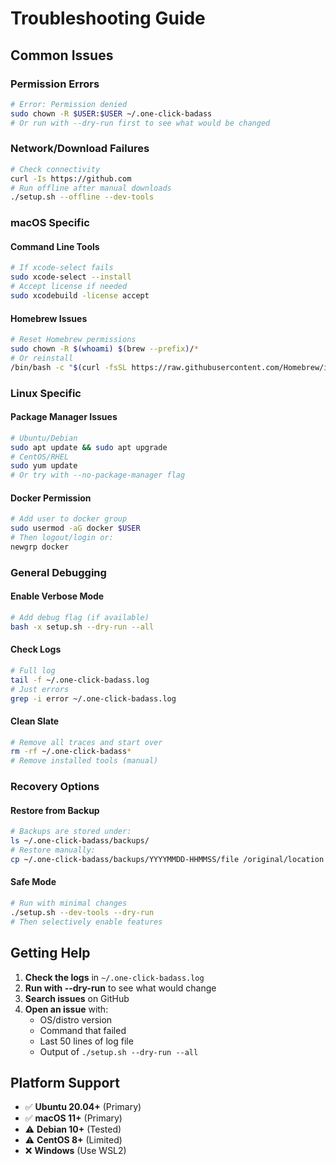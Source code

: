 # Troubleshooting Guide

## Common Issues

### Permission Errors
```bash
# Error: Permission denied
sudo chown -R $USER:$USER ~/.one-click-badass
# Or run with --dry-run first to see what would be changed
```

### Network/Download Failures
```bash
# Check connectivity
curl -Is https://github.com
# Run offline after manual downloads
./setup.sh --offline --dev-tools
```

### macOS Specific

#### Command Line Tools
```bash
# If xcode-select fails
sudo xcode-select --install
# Accept license if needed
sudo xcodebuild -license accept
```

#### Homebrew Issues
```bash
# Reset Homebrew permissions
sudo chown -R $(whoami) $(brew --prefix)/*
# Or reinstall
/bin/bash -c "$(curl -fsSL https://raw.githubusercontent.com/Homebrew/install/HEAD/uninstall.sh)"
```

### Linux Specific

#### Package Manager Issues
```bash
# Ubuntu/Debian
sudo apt update && sudo apt upgrade
# CentOS/RHEL
sudo yum update
# Or try with --no-package-manager flag
```

#### Docker Permission
```bash
# Add user to docker group
sudo usermod -aG docker $USER
# Then logout/login or:
newgrp docker
```

### General Debugging

#### Enable Verbose Mode
```bash
# Add debug flag (if available)
bash -x setup.sh --dry-run --all
```

#### Check Logs
```bash
# Full log
tail -f ~/.one-click-badass.log
# Just errors
grep -i error ~/.one-click-badass.log
```

#### Clean Slate
```bash
# Remove all traces and start over
rm -rf ~/.one-click-badass*
# Remove installed tools (manual)
```

### Recovery Options

#### Restore from Backup
```bash
# Backups are stored under:
ls ~/.one-click-badass/backups/
# Restore manually:
cp ~/.one-click-badass/backups/YYYYMMDD-HHMMSS/file /original/location
```

#### Safe Mode
```bash
# Run with minimal changes
./setup.sh --dev-tools --dry-run
# Then selectively enable features
```

## Getting Help

1. **Check the logs** in `~/.one-click-badass.log`
2. **Run with --dry-run** to see what would change
3. **Search issues** on GitHub
4. **Open an issue** with:
   - OS/distro version
   - Command that failed
   - Last 50 lines of log file
   - Output of `./setup.sh --dry-run --all`

## Platform Support

- ✅ **Ubuntu 20.04+** (Primary)
- ✅ **macOS 11+** (Primary) 
- ⚠️ **Debian 10+** (Tested)
- ⚠️ **CentOS 8+** (Limited)
- ❌ **Windows** (Use WSL2)